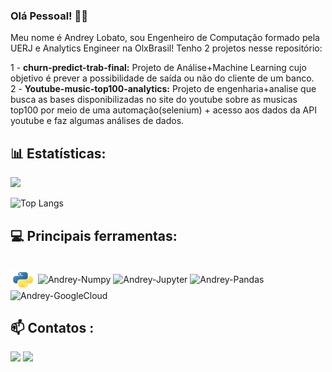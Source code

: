 ### Olá Pessoal! 👋😁


Meu nome é Andrey Lobato, sou Engenheiro de Computação formado pela UERJ e Analytics Engineer na OlxBrasil! Tenho 2 projetos nesse repositório: 

1 - **churn-predict-trab-final:** Projeto de Análise+Machine Learning cujo objetivo é prever a possibilidade de saída ou não do cliente de um banco.  
2 - **Youtube-music-top100-analytics:** Projeto de engenharia+analise que busca as bases disponibilizadas no site do youtube sobre as musicas top100 por meio de uma automação(selenium) + acesso aos dados da API youtube e faz algumas análises de dados.


## 📊 Estatísticas: 


  <picture>
    <source 
      srcset="https://github-readme-stats.vercel.app/api?username=AndreyLobato&show_icons=true&theme=white"
      media="(prefers-color-scheme: white)"
    />
  <source
    srcset="https://github-readme-stats.vercel.app/api?username=AndreyLobato&show_icons=true"
    media="(prefers-color-scheme: light), (prefers-color-scheme: no-preference)"
  />
<img src="https://github-readme-stats.vercel.app/api?username=AndreyLobato&show_icons=true" />
</picture>

![Top Langs](https://github-readme-stats.vercel.app/api/top-langs/?username=AndreyLobato&layout=compact&bg_color=FFFFFF&title_color=151515)


## 💻 Principais ferramentas: 
  
<div style="display: inline_block"><br>
  <img align="center" alt="Andrey-Python" height="30" width="40" src="https://raw.githubusercontent.com/devicons/devicon/master/icons/python/python-original.svg">
  <img align="center" alt="Andrey-Numpy" height="30" width="40" src="https://cdn.jsdelivr.net/gh/devicons/devicon/icons/numpy/numpy-original.svg">
  <img align="center" alt="Andrey-Jupyter" height="30" width="40" src="https://cdn.jsdelivr.net/gh/devicons/devicon/icons/jupyter/jupyter-original-wordmark.svg">
  <img align="center" alt="Andrey-Pandas" height="30" width="40" src="https://cdn.jsdelivr.net/gh/devicons/devicon/icons/pandas/pandas-original-wordmark.svg">
  <img align="center" alt="Andrey-GoogleCloud" height="30" width="40" src="https://cdn.jsdelivr.net/gh/devicons/devicon/icons/googlecloud/googlecloud-plain-wordmark.svg">
</div>

  
## 📫 Contatos : 
  
  <div> 
  <a href = "mailto:andreylobatoem@gmail.com"><img src="https://img.shields.io/badge/-Gmail-%23333?style=for-the-badge&logo=gmail&logoColor=white" target="_blank"></a>
  <a href="https://www.linkedin.com/in/andreylobato/" target="_blank"><img src="https://img.shields.io/badge/-LinkedIn-%230077B5?style=for-the-badge&logo=linkedin&logoColor=white" target="_blank"></a> 
  
</div>
<!--
**AndreyLobato/AndreyLobato** is a ✨ _special_ ✨ repository because its `README.md` (this file) appears on your GitHub profile.
Guia como editar: https://github.com/anuraghazra/github-readme-stats/blob/master/readme.md#deploy-on-your-own-vercel-instance

Here are some ideas to get you started:

- 🔭 I’m currently working on ...
- 🌱 I’m currently learning ...
- 👯 I’m looking to collaborate on ...
- 🤔 I’m looking for help with ...
- 💬 Ask me about ...
- 📫 How to reach me: ...
- 😄 Pronouns: ...
- ⚡ Fun fact: ...
- 
-->
